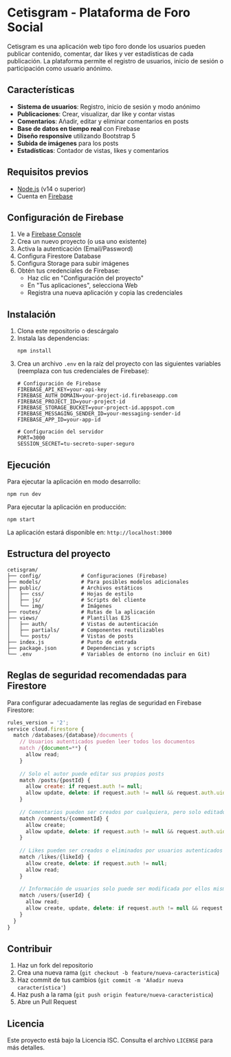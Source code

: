 # Cetisgram - Plataforma de Foro Social

Cetisgram es una aplicación web tipo foro donde los usuarios pueden publicar contenido, comentar, dar likes y ver estadísticas de cada publicación. La plataforma permite el registro de usuarios, inicio de sesión o participación como usuario anónimo.

## Características

- **Sistema de usuarios**: Registro, inicio de sesión y modo anónimo
- **Publicaciones**: Crear, visualizar, dar like y contar vistas
- **Comentarios**: Añadir, editar y eliminar comentarios en posts
- **Base de datos en tiempo real** con Firebase
- **Diseño responsive** utilizando Bootstrap 5
- **Subida de imágenes** para los posts
- **Estadísticas**: Contador de vistas, likes y comentarios

## Requisitos previos

- [Node.js](https://nodejs.org/) (v14 o superior)
- Cuenta en [Firebase](https://firebase.google.com/)

## Configuración de Firebase

1. Ve a [Firebase Console](https://console.firebase.google.com/)
2. Crea un nuevo proyecto (o usa uno existente)
3. Activa la autenticación (Email/Password)
4. Configura Firestore Database
5. Configura Storage para subir imágenes
6. Obtén tus credenciales de Firebase:
   - Haz clic en "Configuración del proyecto"
   - En "Tus aplicaciones", selecciona Web
   - Registra una nueva aplicación y copia las credenciales

## Instalación

1. Clona este repositorio o descárgalo
2. Instala las dependencias:
   ```
   npm install
   ```
3. Crea un archivo `.env` en la raíz del proyecto con las siguientes variables (reemplaza con tus credenciales de Firebase):
   ```
   # Configuración de Firebase
   FIREBASE_API_KEY=your-api-key
   FIREBASE_AUTH_DOMAIN=your-project-id.firebaseapp.com
   FIREBASE_PROJECT_ID=your-project-id
   FIREBASE_STORAGE_BUCKET=your-project-id.appspot.com
   FIREBASE_MESSAGING_SENDER_ID=your-messaging-sender-id
   FIREBASE_APP_ID=your-app-id

   # Configuración del servidor
   PORT=3000
   SESSION_SECRET=tu-secreto-super-seguro
   ```

## Ejecución

Para ejecutar la aplicación en modo desarrollo:
```
npm run dev
```

Para ejecutar la aplicación en producción:
```
npm start
```

La aplicación estará disponible en: `http://localhost:3000`

## Estructura del proyecto

```
cetisgram/
├── config/             # Configuraciones (Firebase)
├── models/             # Para posibles modelos adicionales
├── public/             # Archivos estáticos
│   ├── css/            # Hojas de estilo
│   ├── js/             # Scripts del cliente
│   └── img/            # Imágenes
├── routes/             # Rutas de la aplicación
├── views/              # Plantillas EJS
│   ├── auth/           # Vistas de autenticación
│   ├── partials/       # Componentes reutilizables
│   └── posts/          # Vistas de posts
├── index.js            # Punto de entrada
├── package.json        # Dependencias y scripts
└── .env                # Variables de entorno (no incluir en Git)
```

## Reglas de seguridad recomendadas para Firestore

Para configurar adecuadamente las reglas de seguridad en Firebase Firestore:

```javascript
rules_version = '2';
service cloud.firestore {
  match /databases/{database}/documents {
    // Usuarios autenticados pueden leer todos los documentos
    match /{document=**} {
      allow read;
    }
    
    // Solo el autor puede editar sus propios posts
    match /posts/{postId} {
      allow create: if request.auth != null;
      allow update, delete: if request.auth != null && request.auth.uid == resource.data.authorId;
    }
    
    // Comentarios pueden ser creados por cualquiera, pero solo editados por su autor
    match /comments/{commentId} {
      allow create;
      allow update, delete: if request.auth != null && request.auth.uid == resource.data.authorId;
    }
    
    // Likes pueden ser creados o eliminados por usuarios autenticados
    match /likes/{likeId} {
      allow create, delete: if request.auth != null;
      allow read;
    }
    
    // Información de usuarios solo puede ser modificada por ellos mismos
    match /users/{userId} {
      allow read;
      allow create, update, delete: if request.auth != null && request.auth.uid == userId;
    }
  }
}
```

## Contribuir

1. Haz un fork del repositorio
2. Crea una nueva rama (`git checkout -b feature/nueva-caracteristica`)
3. Haz commit de tus cambios (`git commit -m 'Añadir nueva característica'`)
4. Haz push a la rama (`git push origin feature/nueva-caracteristica`)
5. Abre un Pull Request

## Licencia

Este proyecto está bajo la Licencia ISC. Consulta el archivo `LICENSE` para más detalles.
